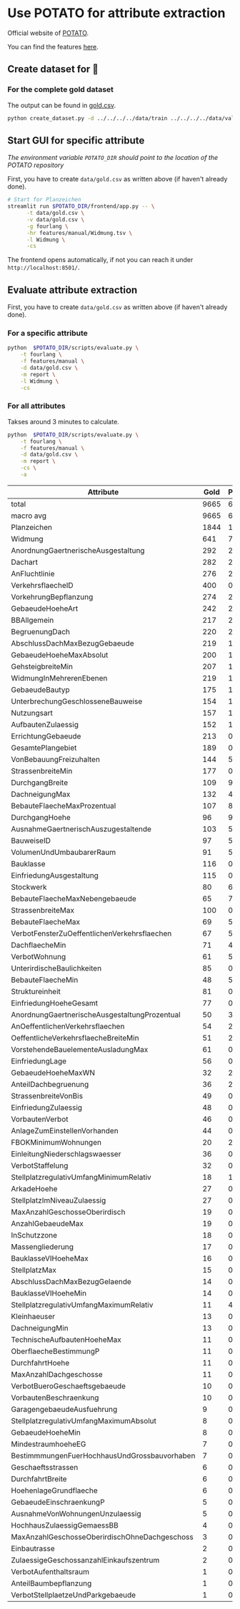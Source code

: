 # Use POTATO for attribute extraction

Official website of [POTATO](https://github.com/adaamko/POTATO).

You can find the features [here](./features/manual).

## Create dataset for 🥔

### For the complete gold dataset

The output can be found in [gold.csv](data/gold.csv).

```bash
python create_dataset.py -d ../../../../data/train ../../../../data/valid ../../../../data/test -g fourlang -o -n gold.csv
```

## Start GUI for specific attribute

_The environment variable `POTATO_DIR` should point to the location of the POTATO
repository_

First, you have to create `data/gold.csv` as written above (if haven't already done).

```bash
# Start for Planzeichen
streamlit run $POTATO_DIR/frontend/app.py -- \
      -t data/gold.csv \
      -v data/gold.csv \
      -g fourlang \
      -hr features/manual/Widmung.tsv \
      -l Widmung \
      -cs
```

The frontend opens automatically, if not you can reach it under `http://localhost:8501/`.

## Evaluate attribute extraction

First, you have to create `data/gold.csv` as written above (if haven't already done).

### For a specific attribute
```bash
python  $POTATO_DIR/scripts/evaluate.py \
    -t fourlang \
    -f features/manual \
    -d data/gold.csv \
    -m report \
    -l Widmung \
    -cs
```

### For all attributes
Takses around 3 minutes to calculate.
```bash
python  $POTATO_DIR/scripts/evaluate.py \
    -t fourlang \
    -f features/manual \
    -d data/gold.csv \
    -m report \
    -cs \
    -a
```

|Attribute                                    | Gold  | Predicted  | Precision  | Recall  | F-score  | Rank  |
|---------------------------------------------|-------|------------|------------|---------|----------|-------|
|total                                        | 9665  | 6595       | 93.13%     | 63.55%  | 75.55%   |       |
|macro avg                                    | 9665  | 6595       | 96.95%     | 32.52%  | 35.42%   |       |
|Planzeichen                                  | 1844  | 1855       | 94.82%     | 95.39%  | 95.11%   | 1     |
|Widmung                                      | 641   | 745        | 80.40%     | 93.45%  | 86.44%   | 2     |
|AnordnungGaertnerischeAusgestaltung          | 292   | 273        | 97.44%     | 91.10%  | 94.16%   | 3     |
|Dachart                                      | 282   | 266        | 99.25%     | 93.62%  | 96.35%   | 4     |
|AnFluchtlinie                                | 276   | 261        | 96.17%     | 90.94%  | 93.48%   | 5     |
|VerkehrsflaecheID                            | 400   | 0          | 100.00%    | 0.00%   | 0.00%    | 6     |
|VorkehrungBepflanzung                        | 274   | 222        | 100.00%    | 81.02%  | 89.52%   | 7     |
|GebaeudeHoeheArt                             | 242   | 210        | 94.29%     | 81.82%  | 87.61%   | 8     |
|BBAllgemein                                  | 217   | 228        | 87.28%     | 91.71%  | 89.44%   | 9     |
|BegruenungDach                               | 220   | 211        | 96.68%     | 92.73%  | 94.66%   | 10    |
|AbschlussDachMaxBezugGebaeude                | 219   | 191        | 98.43%     | 85.84%  | 91.71%   | 11    |
|GebaeudeHoeheMaxAbsolut                      | 200   | 164        | 87.20%     | 71.50%  | 78.57%   | 12    |
|GehsteigbreiteMin                            | 207   | 168        | 100.00%    | 81.16%  | 89.60%   | 13    |
|WidmungInMehrerenEbenen                      | 219   | 107        | 82.24%     | 40.18%  | 53.99%   | 14    |
|GebaeudeBautyp                               | 175   | 167        | 95.81%     | 91.43%  | 93.57%   | 15    |
|UnterbrechungGeschlosseneBauweise            | 154   | 154        | 100.00%    | 100.00% | 100.00%  | 16    |
|Nutzungsart                                  | 157   | 117        | 79.49%     | 59.24%  | 67.88%   | 17    |
|AufbautenZulaessig                           | 152   | 132        | 98.48%     | 85.53%  | 91.55%   | 18    |
|ErrichtungGebaeude                           | 213   | 0          | 100.00%    | 0.00%   | 0.00%    | 19    |
|GesamtePlangebiet                            | 189   | 0          | 100.00%    | 0.00%   | 0.00%    | 20    |
|VonBebauungFreizuhalten                      | 144   | 58         | 86.21%     | 34.72%  | 49.50%   | 21    |
|StrassenbreiteMin                            | 177   | 0          | 100.00%    | 0.00%   | 0.00%    | 22    |
|DurchgangBreite                              | 109   | 94         | 100.00%    | 86.24%  | 92.61%   | 23    |
|DachneigungMax                               | 132   | 45         | 100.00%    | 34.09%  | 50.85%   | 24    |
|BebauteFlaecheMaxProzentual                  | 107   | 84         | 95.24%     | 74.77%  | 83.77%   | 25    |
|DurchgangHoehe                               | 96    | 90         | 93.33%     | 87.50%  | 90.32%   | 26    |
|AusnahmeGaertnerischAuszugestaltende         | 103   | 55         | 100.00%    | 53.40%  | 69.62%   | 27    |
|BauweiseID                                   | 97    | 56         | 98.21%     | 56.70%  | 71.90%   | 28    |
|VolumenUndUmbaubarerRaum                     | 91    | 54         | 100.00%    | 59.34%  | 74.48%   | 29    |
|Bauklasse                                    | 116   | 0          | 100.00%    | 0.00%   | 0.00%    | 30    |
|EinfriedungAusgestaltung                     | 115   | 0          | 100.00%    | 0.00%   | 0.00%    | 31    |
|Stockwerk                                    | 80    | 63         | 93.65%     | 73.75%  | 82.52%   | 32    |
|BebauteFlaecheMaxNebengebaeude               | 65    | 71         | 81.69%     | 89.23%  | 85.29%   | 33    |
|StrassenbreiteMax                            | 100   | 0          | 100.00%    | 0.00%   | 0.00%    | 34    |
|BebauteFlaecheMax                            | 69    | 57         | 98.25%     | 81.16%  | 88.89%   | 35    |
|VerbotFensterZuOeffentlichenVerkehrsflaechen | 67    | 57         | 100.00%    | 85.07%  | 91.94%   | 36    |
|DachflaecheMin                               | 71    | 48         | 100.00%    | 67.61%  | 80.67%   | 37    |
|VerbotWohnung                                | 61    | 50         | 100.00%    | 81.97%  | 90.09%   | 38    |
|UnterirdischeBaulichkeiten                   | 85    | 0          | 100.00%    | 0.00%   | 0.00%    | 39    |
|BebauteFlaecheMin                            | 48    | 55         | 76.36%     | 87.50%  | 81.55%   | 40    |
|Struktureinheit                              | 81    | 0          | 100.00%    | 0.00%   | 0.00%    | 41    |
|EinfriedungHoeheGesamt                       | 77    | 0          | 100.00%    | 0.00%   | 0.00%    | 42    |
|AnordnungGaertnerischeAusgestaltungProzentual| 50    | 35         | 94.29%     | 66.00%  | 77.65%   | 43    |
|AnOeffentlichenVerkehrsflaechen              | 54    | 25         | 100.00%    | 46.30%  | 63.29%   | 44    |
|OeffentlicheVerkehrsflaecheBreiteMin         | 51    | 27         | 100.00%    | 52.94%  | 69.23%   | 45    |
|VorstehendeBauelementeAusladungMax           | 61    | 0          | 100.00%    | 0.00%   | 0.00%    | 46    |
|EinfriedungLage                              | 56    | 0          | 100.00%    | 0.00%   | 0.00%    | 47    |
|GebaeudeHoeheMaxWN                           | 32    | 29         | 82.76%     | 75.00%  | 78.69%   | 48    |
|AnteilDachbegruenung                         | 36    | 24         | 91.67%     | 61.11%  | 73.33%   | 49    |
|StrassenbreiteVonBis                         | 49    | 0          | 100.00%    | 0.00%   | 0.00%    | 50    |
|EinfriedungZulaessig                         | 48    | 0          | 100.00%    | 0.00%   | 0.00%    | 51    |
|VorbautenVerbot                              | 46    | 0          | 100.00%    | 0.00%   | 0.00%    | 52    |
|AnlageZumEinstellenVorhanden                 | 44    | 0          | 100.00%    | 0.00%   | 0.00%    | 53    |
|FBOKMinimumWohnungen                         | 20    | 24         | 70.83%     | 85.00%  | 77.27%   | 54    |
|EinleitungNiederschlagswaesser               | 36    | 0          | 100.00%    | 0.00%   | 0.00%    | 55    |
|VerbotStaffelung                             | 32    | 0          | 100.00%    | 0.00%   | 0.00%    | 56    |
|StellplatzregulativUmfangMinimumRelativ      | 18    | 19         | 94.74%     | 100.00% | 97.30%   | 57    |
|ArkadeHoehe                                  | 27    | 0          | 100.00%    | 0.00%   | 0.00%    | 58    |
|StellplatzImNiveauZulaessig                  | 27    | 0          | 100.00%    | 0.00%   | 0.00%    | 59    |
|MaxAnzahlGeschosseOberirdisch                | 19    | 0          | 100.00%    | 0.00%   | 0.00%    | 60    |
|AnzahlGebaeudeMax                            | 19    | 0          | 100.00%    | 0.00%   | 0.00%    | 61    |
|InSchutzzone                                 | 18    | 0          | 100.00%    | 0.00%   | 0.00%    | 62    |
|Massengliederung                             | 17    | 0          | 100.00%    | 0.00%   | 0.00%    | 63    |
|BauklasseVIHoeheMax                          | 16    | 0          | 100.00%    | 0.00%   | 0.00%    | 64    |
|StellplatzMax                                | 15    | 0          | 100.00%    | 0.00%   | 0.00%    | 65    |
|AbschlussDachMaxBezugGelaende                | 14    | 0          | 100.00%    | 0.00%   | 0.00%    | 66    |
|BauklasseVIHoeheMin                          | 14    | 0          | 100.00%    | 0.00%   | 0.00%    | 67    |
|StellplatzregulativUmfangMaximumRelativ      | 11    | 4          | 75.00%     | 27.27%  | 40.00%   | 68    |
|Kleinhaeuser                                 | 13    | 0          | 100.00%    | 0.00%   | 0.00%    | 69    |
|DachneigungMin                               | 13    | 0          | 100.00%    | 0.00%   | 0.00%    | 70    |
|TechnischeAufbautenHoeheMax                  | 11    | 0          | 100.00%    | 0.00%   | 0.00%    | 71    |
|OberflaecheBestimmungP                       | 11    | 0          | 100.00%    | 0.00%   | 0.00%    | 72    |
|DurchfahrtHoehe                              | 11    | 0          | 100.00%    | 0.00%   | 0.00%    | 73    |
|MaxAnzahlDachgeschosse                       | 11    | 0          | 100.00%    | 0.00%   | 0.00%    | 74    |
|VerbotBueroGeschaeftsgebaeude                | 10    | 0          | 100.00%    | 0.00%   | 0.00%    | 75    |
|VorbautenBeschraenkung                       | 10    | 0          | 100.00%    | 0.00%   | 0.00%    | 76    |
|GaragengebaeudeAusfuehrung                   | 9     | 0          | 100.00%    | 0.00%   | 0.00%    | 77    |
|StellplatzregulativUmfangMaximumAbsolut      | 8     | 0          | 100.00%    | 0.00%   | 0.00%    | 78    |
|GebaeudeHoeheMin                             | 8     | 0          | 100.00%    | 0.00%   | 0.00%    | 79    |
|MindestraumhoeheEG                           | 7     | 0          | 100.00%    | 0.00%   | 0.00%    | 80    |
|BestimmmungenFuerHochhausUndGrossbauvorhaben | 7     | 0          | 100.00%    | 0.00%   | 0.00%    | 81    |
|Geschaeftsstrassen                           | 6     | 0          | 100.00%    | 0.00%   | 0.00%    | 82    |
|DurchfahrtBreite                             | 6     | 0          | 100.00%    | 0.00%   | 0.00%    | 83    |
|HoehenlageGrundflaeche                       | 6     | 0          | 100.00%    | 0.00%   | 0.00%    | 84    |
|GebaeudeEinschraenkungP                      | 5     | 0          | 100.00%    | 0.00%   | 0.00%    | 85    |
|AusnahmeVonWohnungenUnzulaessig              | 5     | 0          | 100.00%    | 0.00%   | 0.00%    | 86    |
|HochhausZulaessigGemaessBB                   | 4     | 0          | 100.00%    | 0.00%   | 0.00%    | 87    |
|MaxAnzahlGeschosseOberirdischOhneDachgeschoss| 3     | 0          | 100.00%    | 0.00%   | 0.00%    | 88    |
|Einbautrasse                                 | 2     | 0          | 100.00%    | 0.00%   | 0.00%    | 89    |
|ZulaessigeGeschossanzahlEinkaufszentrum      | 2     | 0          | 100.00%    | 0.00%   | 0.00%    | 90    |
|VerbotAufenthaltsraum                        | 1     | 0          | 100.00%    | 0.00%   | 0.00%    | 91    |
|AnteilBaumbepflanzung                        | 1     | 0          | 100.00%    | 0.00%   | 0.00%    | 92    |
|VerbotStellplaetzeUndParkgebaeude            | 1     | 0          | 100.00%    | 0.00%   | 0.00%    | 93    |

